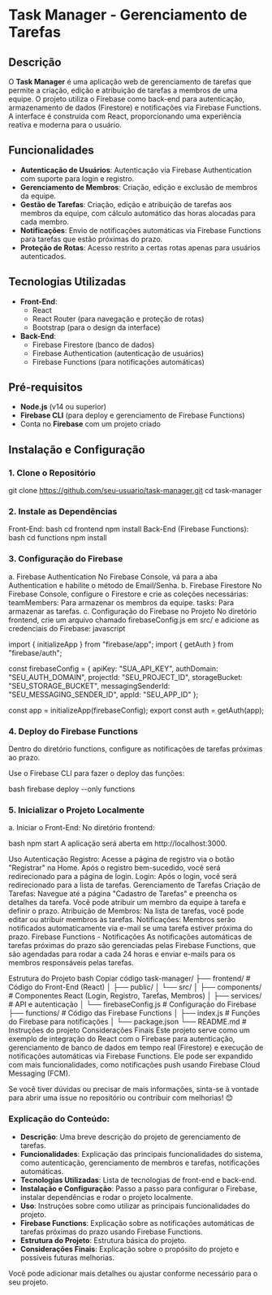 # Task Manager - Gerenciamento de Tarefas

## Descrição

O **Task Manager** é uma aplicação web de gerenciamento de tarefas que permite a criação, edição e atribuição de tarefas a membros de uma equipe. O projeto utiliza o Firebase como back-end para autenticação, armazenamento de dados (Firestore) e notificações via Firebase Functions. A interface é construída com React, proporcionando uma experiência reativa e moderna para o usuário.

## Funcionalidades

- **Autenticação de Usuários**: Autenticação via Firebase Authentication com suporte para login e registro.
- **Gerenciamento de Membros**: Criação, edição e exclusão de membros da equipe.
- **Gestão de Tarefas**: Criação, edição e atribuição de tarefas aos membros da equipe, com cálculo automático das horas alocadas para cada membro.
- **Notificações**: Envio de notificações automáticas via Firebase Functions para tarefas que estão próximas do prazo.
- **Proteção de Rotas**: Acesso restrito a certas rotas apenas para usuários autenticados.

## Tecnologias Utilizadas

- **Front-End**:
  - React
  - React Router (para navegação e proteção de rotas)
  - Bootstrap (para o design da interface)
- **Back-End**:
  - Firebase Firestore (banco de dados)
  - Firebase Authentication (autenticação de usuários)
  - Firebase Functions (para notificações automáticas)

## Pré-requisitos

- **Node.js** (v14 ou superior)
- **Firebase CLI** (para deploy e gerenciamento de Firebase Functions)
- Conta no **Firebase** com um projeto criado

## Instalação e Configuração

### 1. Clone o Repositório
git clone https://github.com/seu-usuario/task-manager.git
cd task-manager

### 2. Instale as Dependências
Front-End:
bash
cd frontend
npm install
Back-End (Firebase Functions):
bash
cd functions
npm install

### 3. Configuração do Firebase
a. Firebase Authentication
No Firebase Console, vá para a aba Authentication e habilite o método de Email/Senha.
b. Firebase Firestore
No Firebase Console, configure o Firestore e crie as coleções necessárias:
teamMembers: Para armazenar os membros da equipe.
tasks: Para armazenar as tarefas.
c. Configuração do Firebase no Projeto
No diretório frontend, crie um arquivo chamado firebaseConfig.js em src/ e adicione as credenciais do Firebase:
javascript

import { initializeApp } from "firebase/app";
import { getAuth } from "firebase/auth";

const firebaseConfig = {
  apiKey: "SUA_API_KEY",
  authDomain: "SEU_AUTH_DOMAIN",
  projectId: "SEU_PROJECT_ID",
  storageBucket: "SEU_STORAGE_BUCKET",
  messagingSenderId: "SEU_MESSAGING_SENDER_ID",
  appId: "SEU_APP_ID"
};

const app = initializeApp(firebaseConfig);
export const auth = getAuth(app);

### 4. Deploy do Firebase Functions
Dentro do diretório functions, configure as notificações de tarefas próximas ao prazo.

Use o Firebase CLI para fazer o deploy das funções:

bash
firebase deploy --only functions

### 5. Inicializar o Projeto Localmente
a. Iniciar o Front-End:
No diretório frontend:

bash
npm start
A aplicação será aberta em http://localhost:3000.

Uso
Autenticação
Registro: Acesse a página de registro via o botão "Registrar" na Home. Após o registro bem-sucedido, você será redirecionado para a página de login.
Login: Após o login, você será redirecionado para a lista de tarefas.
Gerenciamento de Tarefas
Criação de Tarefas: Navegue até a página "Cadastro de Tarefas" e preencha os detalhes da tarefa. Você pode atribuir um membro da equipe à tarefa e definir o prazo.
Atribuição de Membros: Na lista de tarefas, você pode editar ou atribuir membros às tarefas.
Notificações: Membros serão notificados automaticamente via e-mail se uma tarefa estiver próxima do prazo.
Firebase Functions - Notificações
As notificações automáticas de tarefas próximas do prazo são gerenciadas pelas Firebase Functions, que são agendadas para rodar a cada 24 horas e enviar e-mails para os membros responsáveis pelas tarefas.

Estrutura do Projeto
bash
Copiar código
task-manager/
├── frontend/                  # Código do Front-End (React)
│   ├── public/
│   └── src/
│       ├── components/        # Componentes React (Login, Registro, Tarefas, Membros)
│       ├── services/          # API e autenticação
│       └── firebaseConfig.js  # Configuração do Firebase
├── functions/                 # Código das Firebase Functions
│   ├── index.js               # Funções do Firebase para notificações
│   └── package.json
└── README.md                  # Instruções do projeto
Considerações Finais
Este projeto serve como um exemplo de integração do React com o Firebase para autenticação, gerenciamento de banco de dados em tempo real (Firestore) e execução de notificações automáticas via Firebase Functions. Ele pode ser expandido com mais funcionalidades, como notificações push usando Firebase Cloud Messaging (FCM).

Se você tiver dúvidas ou precisar de mais informações, sinta-se à vontade para abrir uma issue no repositório ou contribuir com melhorias! 😊

### Explicação do Conteúdo:

- **Descrição**: Uma breve descrição do projeto de gerenciamento de tarefas.
- **Funcionalidades**: Explicação das principais funcionalidades do sistema, como autenticação, gerenciamento de membros e tarefas, notificações automáticas.
- **Tecnologias Utilizadas**: Lista de tecnologias de front-end e back-end.
- **Instalação e Configuração**: Passo a passo para configurar o Firebase, instalar dependências e rodar o projeto localmente.
- **Uso**: Instruções sobre como utilizar as principais funcionalidades do projeto.
- **Firebase Functions**: Explicação sobre as notificações automáticas de tarefas próximas do prazo usando Firebase Functions.
- **Estrutura do Projeto**: Estrutura básica do projeto.
- **Considerações Finais**: Explicação sobre o propósito do projeto e possíveis futuras melhorias.

Você pode adicionar mais detalhes ou ajustar conforme necessário para o seu projeto.

